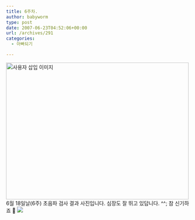 ```yaml
---
title: 6주차.
author: babyworm
type: post
date: 2007-06-23T04:52:06+00:00
url: /archives/291
categories:
  - 아빠되기

---
```

<img loading="lazy" decoding="async" src="https://i0.wp.com/babyworm.net/wordpress/wp-content/uploads/1/dk1.jpg?resize=500%2C375" class="aligncenter" width="500" height="375" alt="사용자 삽입 이미지" data-recalc-dims="1" />  
6월 18일날(6주) 초음파 검사 결과 사진입니다. 심장도 잘 뛰고 있답니다. ^^;  
참 신기하죠 🙂  


<img decoding="async" src="https://i0.wp.com/babyworm.net/wordpress/wp-content/uploads/1/dk1.jpg?w=400" class="aligncenter" data-recalc-dims="1" />